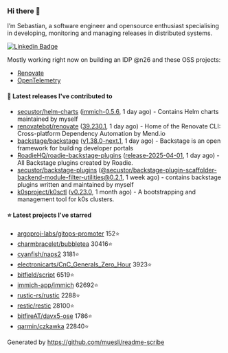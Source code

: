 ### Hi there 👋

I’m Sebastian, a software engineer and opensource enthusiast specialising in developing, monitoring and managing releases in distributed systems.    

[![Linkedin Badge](https://img.shields.io/badge/-LinkedIn-blue?style=flat&logo=Linkedin&logoColor=white&link=https://www.linkedin.com/in/sebastian-poxhofer/)](https://www.linkedin.com/in/sebastian-poxhofer/)

Mostly working right now on building an IDP @n26 and these OSS projects:
- [Renovate](https://github.com/renovatebot/renovate)
- [OpenTelemetry](https://github.com/open-telemetry)



#### 🚀 Latest releases I've contributed to

- [secustor/helm-charts](https://github.com/secustor/helm-charts) ([immich-0.5.6](https://github.com/secustor/helm-charts/releases/tag/immich-0.5.6), 1 day ago) - Contains Helm charts maintained by myself
- [renovatebot/renovate](https://github.com/renovatebot/renovate) ([39.230.1](https://github.com/renovatebot/renovate/releases/tag/39.230.1), 1 day ago) - Home of the Renovate CLI: Cross-platform Dependency Automation by Mend.io
- [backstage/backstage](https://github.com/backstage/backstage) ([v1.38.0-next.1](https://github.com/backstage/backstage/releases/tag/v1.38.0-next.1), 1 day ago) - Backstage is an open framework for building developer portals
- [RoadieHQ/roadie-backstage-plugins](https://github.com/RoadieHQ/roadie-backstage-plugins) ([release-2025-04-01](https://github.com/RoadieHQ/roadie-backstage-plugins/releases/tag/release-2025-04-01), 1 day ago) - All Backstage plugins created by Roadie.
- [secustor/backstage-plugins](https://github.com/secustor/backstage-plugins) ([@secustor/backstage-plugin-scaffolder-backend-module-filter-utilities@0.2.1](https://github.com/secustor/backstage-plugins/releases/tag/%40secustor/backstage-plugin-scaffolder-backend-module-filter-utilities%400.2.1), 1 week ago) - contains backstage plugins written and maintained by myself
- [k0sproject/k0sctl](https://github.com/k0sproject/k0sctl) ([v0.23.0](https://github.com/k0sproject/k0sctl/releases/tag/v0.23.0), 1 month ago) - A bootstrapping and management tool for k0s clusters.

#### ⭐ Latest projects I've starred

- [argoproj-labs/gitops-promoter](https://github.com/argoproj-labs/gitops-promoter) 152⭐
- [charmbracelet/bubbletea](https://github.com/charmbracelet/bubbletea) 30416⭐
- [cyanfish/naps2](https://github.com/cyanfish/naps2) 3181⭐
- [electronicarts/CnC_Generals_Zero_Hour](https://github.com/electronicarts/CnC_Generals_Zero_Hour) 3923⭐
- [bitfield/script](https://github.com/bitfield/script) 6519⭐
- [immich-app/immich](https://github.com/immich-app/immich) 62692⭐
- [rustic-rs/rustic](https://github.com/rustic-rs/rustic) 2288⭐
- [restic/restic](https://github.com/restic/restic) 28100⭐
- [bitfireAT/davx5-ose](https://github.com/bitfireAT/davx5-ose) 1786⭐
- [qarmin/czkawka](https://github.com/qarmin/czkawka) 22840⭐



Generated by https://github.com/muesli/readme-scribe
